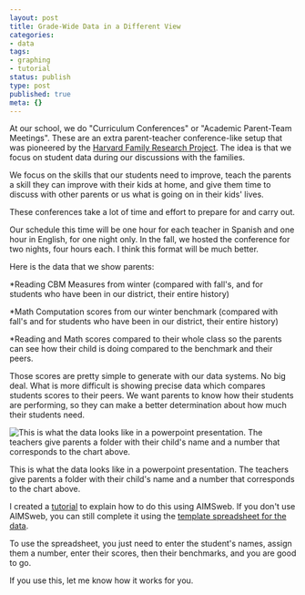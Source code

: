 ```yaml
---
layout: post
title: Grade-Wide Data in a Different View
categories:
- data
tags:
- graphing
- tutorial
status: publish
type: post
published: true
meta: {}
---
```


At our school, we do "Curriculum Conferences" or "Academic Parent-Team Meetings". These are an extra parent-teacher conference-like setup that was pioneered by the 
[Harvard Family Research Project](http://www.hfrp.org/publications-resources/browse-our-publications/academic-parent-teacher-teams-reorganizing-parent-teacher-conferences-around-data). The idea is that we focus on student data during our discussions with the families.


We focus on the skills that our students need to improve, teach the parents a skill they can improve with their kids at home, and give them time to discuss with other parents or us what is going on in their kids' lives.


These conferences take a lot of time and effort to prepare for and carry out.


Our schedule this time will be one hour for each teacher in Spanish and one hour in English, for one night only. In the fall, we hosted the conference for two nights, four hours each. I think this format will be much better.


Here is the data that we show parents:


*Reading CBM Measures from winter (compared with fall's, and for students who have been in our district, their entire history)


*Math Computation scores from our winter benchmark (compared with fall's and for students who have been in our district, their entire history)


*Reading and Math scores compared to their whole class so the parents can see how their child is doing compared to the benchmark and their peers.


Those scores are pretty simple to generate with our data systems. No big deal. What is more difficult is showing precise data which compares students scores to their peers. We want parents to know how their students are performing, so they can make a better determination about how much their students need.










































 

  
  
    
![This is what the data looks like in a powerpoint presentation. The teachers give parents a folder with their child's name and a number that corresponds to the chart above.&nbsp;](/squarespace_images/content_v1_4fffa949e4b0b4590d67b4e7_1389932887013-X36OZT1WYHDKQQFY3M3I_aptm-data.png_)
        
          
        

        
          
          
This is what the data looks like in a powerpoint presentation. The teachers give parents a folder with their child's name and a number that corresponds to the chart above. 
  




I created a 
[tutorial](http://jethrojones.com/assets/Create%20Grade-Wide%20Charts%20of%20RCBM%20compared%20to%20Benchmark.pdf) to explain how to do this using AIMSweb. If you don't use AIMSweb, you can still complete it using the 
[template spreadsheet for the data](http://jethrojones.com/assets/GradeX.CBM.xxxxYYYY.rr.xlsx).


To use the spreadsheet, you just need to enter the student's names, assign them a number, enter their scores, then their benchmarks, and you are good to go.


If you use this, let me know how it works for you.
